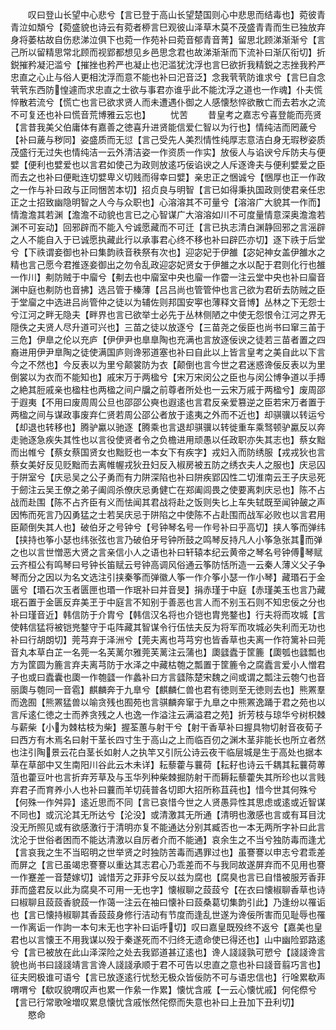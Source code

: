 <!-- { "loadSidebar": true } -->
　　叹曰登山长望中心悲兮【言已登于高山长望楚国则心中悲思而结毒也】菀彼青青泣如頽兮【菀盛貌也诗云有菀者桺言巳观彼山泽草木莫不茂盛青青而生已独放弃身将萎枯故自伤悲涕泣俱下也菀一作苑补曰菀音郁青音菁】留思北顾涕渐渐兮【言己所以留精思常北顾而视郢都想见乡邑思念君也故涕渐渐而下流补曰渐仄衔切】折鋭摧矜凝汜滥兮【摧挫也矜严也凝止也汜滥犹沈浮也言巳欲折我精鋭之志挫我矜严忠直之心止与俗人更相沈浮而意不能也补曰汜音泛】念我茕茕防谁求兮【言巳自念茕茕东西防惶遽而求忠直之士欲与事君亦谁乎此不能沈浮之道也一作魂】仆夫慌悴散若流兮【慌亡也言已欲求贤人而未遭遇仆御之人感懐愁悴欲散亡而去若水之流不可复还也补曰慌音荒博雅云忘也】
　　忧苦
　　昔皇考之嘉志兮喜登能而亮贤【言昔我美父伯庸体有嘉善之徳喜升进贤能信爱仁智以为行也】情纯洁而罔薉兮【补曰薉与秽同】姿盛质而无愆【言己受先人美烈情性纯厚志意洁白身无瑕秽姿质茂盛行无过失也情纯洁一云外清洁姿一作资质一作实】放佞人与谄谀兮斥防夫与便嬖【便利也嬖爱也以言君如使己为政则放逺巧佞谄谀之人斥逐谗夫与便利嬖爱之臣而去之也补曰便毗连切嬖卑义切贱而得幸曰嬖】亲忠正之悃诚兮【悃厚也正一作政之一作与补曰政与正同悃苦本切】招贞良与明智【言已如得秉执国政则使君亲任忠正之士招致幽隐明智之人今与众职也】心溶溶其不可量兮【溶溶广大貌其一作而】情澹澹其若渊【澹澹不动貌也言已之心智谋广大溶溶如川不可度量情意深奥澹澹若渊不可妄动】回邪辟而不能入兮诚愿藏而不可迁【言已执志清白渊静回邪之言滛辟之人不能自入于已诚愿执藏此行以承事君心终不移也补曰辟匹亦切】逐下祑于后堂兮【下祑谓妾御也补曰集韵祑音秩祭有次也】迎宓妃于伊雒【宓妃神女盖伊雒水之精也言己愿今君推逐妾御出之勿令乱政迎宓妃贤女于伊雒之水以配于君则化行也雒一作川】刜防贼于中廇兮【刜去也中廇室中央也廇一作霤一注云堂中央也补曰廇音渊中庭也刜防也音拂】选吕管于榛薄【吕吕尚也管管仲也言己欲为君斫去防贼之臣于堂廇之中选进吕尚管仲之徒以为辅佐则邦国安寕也薄释文音博】丛林之下无怨士兮江河之畔无隐夫【畔界也言已欲举士必先于丛林侧陋之中使无怨恨令江河之界无隠佚之夫贤人尽升道可兴也】三苗之徒以放逐兮【三苗尧之佞臣也尚书曰窜三苖于三危】伊臯之伦以充庐【伊伊尹也臯臯陶也充满也言放逐佞谀之徒若三苗者置之四裔进用伊尹臯陶之徒使满国庐则谗邪道塞也补曰自此以上皆言皇考之美自此以下言今之不然也】今反表以为里兮颠裳防为衣【颠倒也言今世之君迷惑谗佞反表以为里倒裳以为衣而不能知也】戚宋万于两楹兮【宋万宋闵公之臣也与闵公博争道以手搏之絶其脰戚亲也楹柱也两楹之间户牖之前尊者所处也一云宋万戚于两楹兮】废周邵于遐夷【不用曰废周周公旦也邵邵公奭也遐逺也言君反亲爱篡逆之臣若宋万者置于两楹之间与谋政事废弃仁贤若周公邵公者放于逺夷之外而不近也】却骐骥以转运兮【却退也转移也】腾驴驘以驰逐【腾乘也言退却骐骥以转徙重车乘驽顿驴驘反以奔走驰逐急疾失其性也以言役使贤者令之负檐进用顽愚以任政职亦失其志也】蔡女黜而出帷兮【蔡女蔡国贤女也黜贬也一本女下有疾字】戎妇入而防绣服【戎戎狄也言蔡女美好反见贬黜而去离帷幄戎狄丑妇反入椒房被五防之绣衣夫人之服也】庆忌囚于阱室兮【庆忌吴之公子勇而有力阱深陷也补曰阱疾郢囚性二切淮南云王子庆忌死于劒注云吴王僚之弟子阖闾杀僚庆忌勇健亡在郑阖闾畏之使要离刺庆忌也】陈不占战而赴围【陈不占齐臣有义而怯闻其君战将赴之饭则失匕上车失轼既至闻钟皷之声因怖而死言乃囚勇猛之士若吴庆忌于阱陷之中使陈不占赴围而战军必败也以言君用臣颠倒失其人也】破伯牙之号钟兮【号钟琴名号一作号补曰乎高切】挟人筝而弹纬【挟持也筝小瑟也纬张弦也言乃破伯牙号钟所鼓之鸣琴反持凡人小筝急张其而弹之也以言世憎恶大贤之言亲信小人之语也补曰轩辕本纪云黄帝之琴名号钟傅琴赋云齐桓公有鸣琴曰号钟长笛赋云号钟高调风俗通云筝防恬所造一云秦人薄义父子争琴而分之因以为名文选注引挟秦筝而弹徽人筝一作介筝小瑟一作小琴】藏瑉石于金匮兮【瑉石次玉者匮匣也瑉一作珉补曰并音旻】捐赤瑾于中庭【赤瑾美玉也言乃藏珉石置于金匮反弃美玊于中庭言不知别于善恶也言人而不别玉石则不知忠佞之分也补曰瑾音近】韩信防于介胄兮【韩信汉名将也介铠也胄兠鍪也】行夫将而攻城【言使韩信猛将被铠兠鍪守于屯阵藏其智谋令行伍怯夫反为将军而攻城必失利而无功也补曰行胡朗切】莞芎弃于泽洲兮【莞夫离也芎芎穷也皆香草也夫离一作符篱补曰莞音丸本草白芷一名莞一名芙蓠尔雅莞芙蓠注云蒲也】瓟瓥蠹于筐簏【瓟瓠也瓥瓢也方为筐圆为簏言弃夫离芎防于水泽之中藏枯匏之瓢置于筐簏令之腐蠹言爱小人憎君子也或曰蠹囊也瓟一作匏瓥一作蠡补曰方言瓥陈楚宋魏之间或谓之瓢注云匏勺也音丽瓟与匏同一音雹】麒麟奔于九臯兮【麒麟仁兽也君有徳则至无徳则去也】熊罴羣而逸囿【熊罴猛兽以喻贪残也囿苑也言骐麟奔窜于九臯之中熊罴逸踊于君之苑也以言斥逺仁徳之士而养贪残之人也逸一作溢注云满溢君之苑】折芳枝与琼华兮树枳棘与薪柴【小为棘枯枝为柴】握荃蕙与射干兮【射干香草补曰握具物切射音夜荀子曰西方有木焉名曰射干茎长四寸生于高山之上而临百仞之渊木茎非能长也所立者然也注引陶景云花白茎长如射人之执竿又引阮公诗云夜干临层城是生于高处也据本草在草部中又生南阳川谷此云木未详】耘藜藿与蘘荷【耘耔也诗云千耦其耘蘘荷蒪菹也藿豆叶也言折弃芳草及与玉华列种柴棘掘防射干而耨耘藜藿失其所珍也以言贱弃君子而育养小人也补曰蘘而羊切莼普各切即大招所称苴莼也】惜今世其何殊兮【何殊一作舛异】逺近思而不同【言已哀惜今世之人贤愚异性其思虑或逺或近智谋不同也】或沉沦其无所达兮【沦没】或清激其无所通【清明也激感也言或有耳目沈没无所照见或有欲感激行于清明亦复不能通达分别其臧否也一本无两所字补曰此言沈沦于世俗者困而不能达清激以自厉者介而不能通】哀余生之不当兮独防毒而逢尤【言哀我之生不当昭明之世举贤之时独防苦毒而遇罪过也】虽謇謇以申志兮君乖差而屏之【言已虽竭忠謇謇以重达其志君心乃乖差而不与我同故遂屏弃而不见用也謇一作蹇差一音楚嫁切】诚惜芳之菲菲兮反以兹为腐也【腐臭也言已自惜被服芳香菲菲而盛君反以此为腐臭不可用一无也字】懐椒聊之蔎蔎兮【在衣曰懐椒聊香草也诗曰椒聊且蔎蔎香貌蔎一作蔼一注云在袖曰懐补曰蔎桑葛切集韵引此】乃逢纷以罹诟也【言已懐持椒聊其香蔎蔎身修行洁动有节度而逢乱世遂为谗佞所害而见耻辱也罹一作离诟一作訽一本句末无也字补曰诟呼切】叹曰嘉皇既殁终不返兮【嘉美也皇君也以言懐王不用我谋以殁于秦遂死而不归终无遗命使已得还也】山中幽险郢路逺兮【言已被放在此山泽深险之处去我郢道甚辽逺也】谗人諓諓孰可愬兮【諓諓谗言貌也尚书曰諓諓靖言言谗人諓諓承顺于君不可告以忠直之意也补曰諓音翦巧言也】征夫罔极谁可语兮【言已放逐逺行忧愁无极众皆佞防不可与语忠信也】行唫累欷声喟喟兮【欷叹貌喟叹声也累一作絫一作累】懐忧含戚【一云心懐忧戚】何侘傺兮【言已行常歌唫増叹累息懐忧含戚怅然侘傺而失意也补曰上丑加下丑利切】
　　愍命
